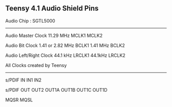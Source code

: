 ## Teensy 4.1 Audio Shield Pins

Audio Chip : SGTL5000
____
Audio Master Clock 11.29 MHz
MCLK1
MCLK2 <br>

Audio Bit Clock 1.41 or 2.82 MHz
BCLK1 1.41 MHz
BCLK2 <br>

Audio Left/Right Clock 44.1 kHz
LRCLK1 44.1kHz
LRCLK2 <br>

All Clocks created by Teensy
____

s/PDIF IN
IN1
IN2

s/PDIF OUT
OUT2
OUT1A
OUT1B
OUT1C
OUT1D

MQSR
MQSL

